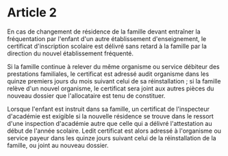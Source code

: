 # Article 2

En cas de changement de résidence de la famille devant entraîner la fréquentation par l'enfant d'un autre établissement d'enseignement, le certificat d'inscription scolaire est délivré sans retard à la famille par la direction du nouvel établissement fréquenté.

Si la famille continue à relever du même organisme ou service débiteur des prestations familiales, le certificat est adressé audit organisme dans les quinze premiers jours du mois suivant celui de sa réinstallation ; si la famille relève d'un nouvel organisme, le certificat sera joint aux autres pièces du nouveau dossier que l'allocataire est tenu de constituer.

Lorsque l'enfant est instruit dans sa famille, un certificat de l'inspecteur d'académie est exigible si la nouvelle résidence se trouve dans le ressort d'une inspection d'académie autre que celle qui a délivré l'attestation au début de l'année scolaire. Ledit certificat est alors adressé à l'organisme ou service payeur dans les quinze jours suivant celui de la réinstallation de la famille, ou joint au nouveau dossier.
